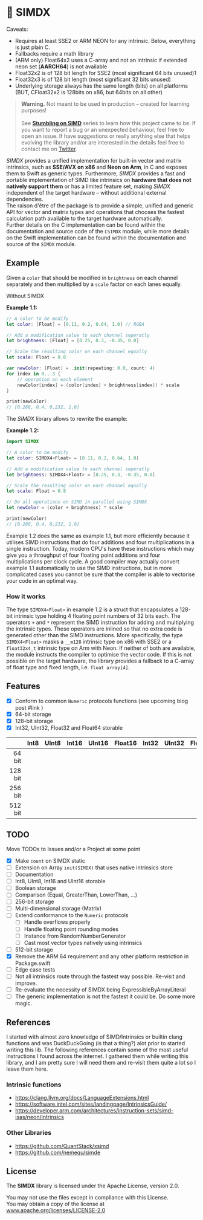 # 🎹 SIMDX

Caveats:
- Requires at least SSE2 or ARM NEON for any intrinsic. Below, everything is just plain C.
- Fallbacks require a math library
- (ARM only) Float64x2 uses a C-array and not an intrinsic if extended neon set (**AARCH64**) is not available
- Float32x2 is of 128 bit length for SSE2 (most significant 64 bits unused)1
- Float32x3 is of 128 bit length (most significant 32 bits unused) 
- Underlying storage always has the same length (bits) on all platforms (BUT, CFloat32x2 is 128bits on x86, but 64bits on all other)

> **Warning.** Not meant to be used in production – created for learning purposes!
> <br/><br/> See [**Stumbling on SIMD**](https://blog.wntr.me/posts/001-the-properties-of-space/) series to learn how
this project came to be. If you want to report a bug or an unexpected behaviour, feel free to open an issue. If have
suggestions or really anything else that helps evolving the library and/or are interested in the details feel free to
contact me on [Twitter](https://twitter.com/markuswntr).

*SIMDX* provides a unified implementation for built-in vector and matrix
intrinsics, such as **SSE/AVX on x86** and **Neon on Arm**, in C and exposes
them to Swift as generic types. Furthermore, *SIMDX* provides a fast and
portable implementation of SIMD like intrinsics on **hardware that does not
natively support them** or has a limited feature set, making *SIMDX* independent
of the target hardware – without additional external dependencies.  
The raison d'être of the package is to provide a simple, unified and generic API
for vector and matrix types and operations that chooses the fastest calculation
path available to the target hardware automatically.  
Further details on the C implementation can be found within the documentation
and source code of the `CSIMDX` module, while more details on the Swift
implementation can be found within the documentation and source of the `SIMDX`
module.

## Example

Given a `color` that should be modified in `brightness` on each channel
separately and then multiplied by a `scale` factor on each lanes equally.

Without SIMDX

**Example 1.1:**

```swift
// A color to be modify
let color: [Float] = [0.11, 0.2, 0.64, 1.0] // RGBA

// Add a modification value to each channel seperatly
let brightness: [Float] = [0.25, 0.3, -0.35, 0.0]

// Scale the resulting color on each channel equally
let scale: Float = 0.8

var newColor: [Float] = .init(repeating: 0.0, count: 4)
for index in 0...3 {
    // operation on each element
    newColor[index] = (color[index] + brightness[index]) * scale 
}

print(newColor)
// [0.288, 0.4, 0,232, 1.0]
```

The *SIMDX* library allows to rewrite the example:

**Example 1.2:**

```swift
import SIMDX

// A color to be modify
let color: SIMDX4<Float> = [0.11, 0.2, 0.64, 1.0]

// Add a modification value to each channel seperatly
let brightness: SIMDX4<Float> = [0.25, 0.3, -0.35, 0.0]

// Scale the resulting color on each channel equally
let scale: Float = 0.8

// Do all operations on SIMD in parallel using SIMDX
let newColor = (color + brightness) * scale

print(newColor)
// [0.288, 0.4, 0,232, 1.0]
```

Example 1.2 does the same as example 1.1, but more efficiently because it utilises SIMD instructions that do four
additions and four multiplications in a single instruction. Today, modern CPU's have these instructions which may give
you a throughput of four floating point additions and four multiplications per clock cycle. A good compiler may 
actually convert example 1.1 automatically to use the SIMD instructions, but in more complicated cases you cannot be
sure that the compiler is able to vectorise your code in an optimal way.

### How it works

The type `SIMDX4<Float>` in example 1.2 is a struct that encapsulates a 128-bit intrinsic type holding 4 floating point
numbers of 32 bits each. The operators `+` and `*` represent the SIMD instruction for adding and multiplying the
intrinsic types. These operators are inlined so that no extra code is generated other than the SIMD instructions. More
specifically, the type `SIMDX4<Float>` masks a `__m128` intrinsic type on x86 with SSE2 or a `float32x4_t` intrinsic
type on Arm with Neon. If neither of both are available, the module instructs the compiler to optimise the vector code.
If this is not possible on the target hardware, the library provides a fallback to a C-array of float type and fixed
length, i.e. `float array[4]`.

## Features

- [x] Conform to common `Numeric` protocols functions (see upcoming blog post #link )
- [x] 64-bit storage
- [x] 128-bit storage
- [x] Int32, UInt32, Float32 and Float64 storable

|         | Int8 | UInt8 | Int16 | UInt16 | Float16 | Int32 | UInt32 | Float32 | Int64 | UInt64 | Float64 |
|--------:|------|-------|-------|--------|---------|-------|--------|---------|-------|--------|---------|
|  64 bit |      |       |       |        |         |       |        |         |       |        |         |
| 128 bit |      |       |       |        |         |       |        |         |       |        |         |
| 256 bit |      |       |       |        |         |       |        |         |       |        |         |
| 512 bit |      |       |       |        |         |       |        |         |       |        |         |

## TODO

Move TODOs to Issues and/or a Project at some point

- [x] Make `count` on SIMDX static
- [ ] Extension on Array `init(SIMDX)` that uses native intrinsics store
- [ ] Documentation
- [ ] Int8, UInt8, Int16 and UInt16 storable
- [ ] Boolean storage
- [ ] Comparison (Equal, GreaterThan, LowerThan, ...)
- [ ] 256-bit storage
- [ ] Multi-dimensional storage (Matrix)
- [ ] Extend conformance to the `Numeric` protocols
    - [ ] Handle overflows properly
    - [ ] Handle floating point rounding modes
    - [ ] Instance from RandomNumberGenerator
    - [ ] Cast most vector types natively using intrinsics
- [ ] 512-bit storage
- [x] Remove the ARM 64 requirement and any other platform restriction in Package.swift
- [ ] Edge case tests
- [ ] Not all intrinsics route through the fastest way possible. Re-visit and improve.
- [ ] Re-evaluate the necessity of SIMDX being ExpressibleByArrayLiteral
- [ ] The generic implementation is not the fastest it could be. Do some more magic.

## References 

I started with almost zero knowledge of SIMD/Intrinsics or builtin clang functions and was DuckDuckGoing (is that a
thing?) alot prior to started writing this lib. The following references contain some of the most useful instructions
I found across the internet. I gathered them while writing this library, and I am pretty sure I will need them and
re-visit them quite a lot so I leave them here.

### Intrinsic functions

- https://clang.llvm.org/docs/LanguageExtensions.html
- https://software.intel.com/sites/landingpage/IntrinsicsGuide/
- https://developer.arm.com/architectures/instruction-sets/simd-isas/neon/intrinsics

### Other Libraries

- https://github.com/QuantStack/xsimd
- https://github.com/nemequ/simde

## License

The **SIMDX** library is licensed under the Apache License, version 2.0.

You may not use the files except in compliance with this License.  
You may obtain a copy of the license at www.apache.org/licenses/LICENSE-2.0
